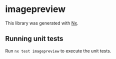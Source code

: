 # imagepreview

This library was generated with [Nx](https://nx.dev).

## Running unit tests

Run `nx test imagepreview` to execute the unit tests.
